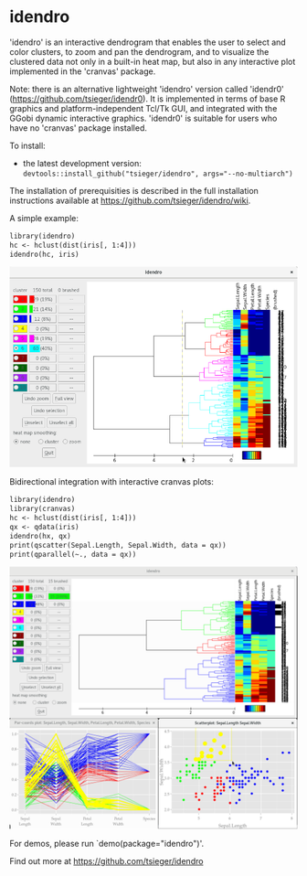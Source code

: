 # idendro

'idendro' is an interactive dendrogram that enables the user to select 
and color clusters, to zoom and pan the dendrogram, and to visualize 
the clustered data not only in a built-in heat map, but also in any
interactive plot implemented in the 'cranvas' package.

Note: there is an alternative lightweight 'idendro' version called
'idendr0' (https://github.com/tsieger/idendr0).  It is implemented in
terms of base R graphics and platform-independent Tcl/Tk GUI, and
integrated with the GGobi dynamic interactive graphics. 'idendr0' is
suitable for users who have no 'cranvas' package installed.

To install:

* the latest development version: 
  `devtools::install_github("tsieger/idendro", args="--no-multiarch")`

The installation of prerequisities is described in the full installation
instructions available at https://github.com/tsieger/idendro/wiki.

A simple example:

    library(idendro)
    hc <- hclust(dist(iris[, 1:4]))
    idendro(hc, iris)

![Example](/man/figures/idendro1.png?raw=true "Simple example")

Bidirectional integration with interactive cranvas plots:

    library(idendro)
    library(cranvas)
    hc <- hclust(dist(iris[, 1:4]))
    qx <- qdata(iris)
    idendro(hx, qx)
    print(qscatter(Sepal.Length, Sepal.Width, data = qx))
    print(qparallel(~., data = qx))

![Example](/man/figures/idendro2.png?raw=true "Integration with cranvas")

For demos, please run `demo(package="idendro")'.

Find out more at https://github.com/tsieger/idendro
